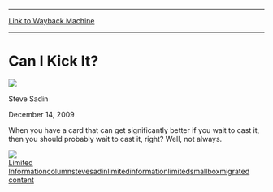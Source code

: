 
---
[Link to Wayback Machine](https://web.archive.org/web/20141115081115/http://magic.wizards.com/en/articles/archive/limited-information/can-i-kick-it-2009-12-14)

[_metadata_:description]:- "When you have a card that can get significantly better if you wait to cast it, then you should probably wait to cast it, right? Well, not always. Sure, if you have the option of casting a different spell that has a similar effect at that stage of the game but doesn't have the same late game upside, then your choice is clear."
[_metadata_:generator]:- "Drupal 7 (http://drupal.org)"
[_metadata_:node]:- "189251"
[_metadata_:publish_date]:- "2009-12-14"
[_metadata_:source]:- "div-main"
[_metadata_:title]:- "Can I Kick It?"
[_metadata_:wayback_capture_timestamp]:- "2014-11-15 08:11:15"
[_metadata_:wayback_raw_url]:- "https://web.archive.org/web/20141115081115id_/http://magic.wizards.com/en/articles/archive/limited-information/can-i-kick-it-2009-12-14"
[_metadata_:wayback_url]:- "http://magic.wizards.com/en/articles/archive/limited-information/can-i-kick-it-2009-12-14"
---





Can I Kick It?
==============



![](https://media.magic.wizards.com/styles/auth_small/public/images/person/authorpic_SteveSadin.jpg)

Steve Sadin




December 14, 2009
 











When you have a card that can get significantly better if you wait to cast it, then you should probably wait to cast it, right? Well, not always. 

![](https://web.archive.org/web/20130606221521im_/http://wizards.com/mtg/images/daily/li/li69_riteSlice.jpg)  
[Limited Information](/en/section/limited-information)[column](/en/tags/column)[stevesadin](/en/tags/stevesadin)[limitedinformation](/en/tags/limitedinformation)[limited](/en/tags/limited)[smallbox](/en/tags/smallbox)[migrated content](/en/tags/migrated-content)





 
 





  








